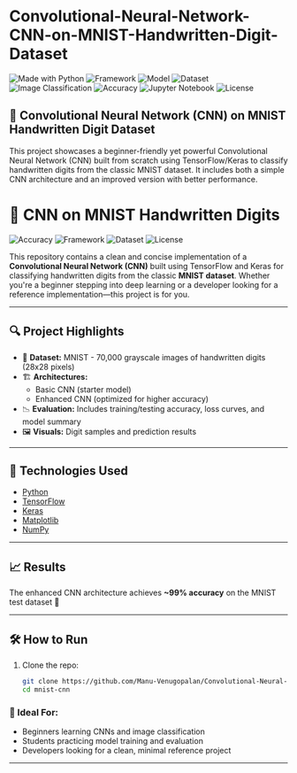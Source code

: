 # Convolutional-Neural-Network-CNN-on-MNIST-Handwritten-Digit-Dataset
![Made with Python](https://img.shields.io/badge/Made%20with-Python-1f425f.svg)
![Framework](https://img.shields.io/badge/Framework-TensorFlow%2FKeras-blue)
![Model](https://img.shields.io/badge/Model-CNN-green)
![Dataset](https://img.shields.io/badge/Dataset-MNIST-orange)
![Image Classification](https://img.shields.io/badge/Task-Image%20Classification-yellowgreen)
![Accuracy](https://img.shields.io/badge/Accuracy-~99%25-brightgreen)
![Jupyter Notebook](https://img.shields.io/badge/Notebook-Jupyter-yellow)
![License](https://img.shields.io/badge/License-MIT-green)

## 🧠 Convolutional Neural Network (CNN) on MNIST Handwritten Digit Dataset

This project showcases a beginner-friendly yet powerful Convolutional Neural Network (CNN) built from scratch using TensorFlow/Keras to classify handwritten digits from the classic MNIST dataset. It includes both a simple CNN architecture and an improved version with better performance.

# 🧠 CNN on MNIST Handwritten Digits

![Accuracy](https://img.shields.io/badge/Accuracy-99%25-brightgreen)
![Framework](https://img.shields.io/badge/Framework-TensorFlow-blue)
![Dataset](https://img.shields.io/badge/Dataset-MNIST-orange)
![License](https://img.shields.io/badge/License-MIT-green)

This repository contains a clean and concise implementation of a **Convolutional Neural Network (CNN)** built using TensorFlow and Keras for classifying handwritten digits from the classic **MNIST dataset**. Whether you're a beginner stepping into deep learning or a developer looking for a reference implementation—this project is for you.

---

## 🔍 Project Highlights

- 🔢 **Dataset:** MNIST - 70,000 grayscale images of handwritten digits (28x28 pixels)
- 🏗️ **Architectures:**
  - Basic CNN (starter model)
  - Enhanced CNN (optimized for higher accuracy)
- 📉 **Evaluation:** Includes training/testing accuracy, loss curves, and model summary
- 🖼️ **Visuals:** Digit samples and prediction results

---

## 🚀 Technologies Used

- [Python](https://www.python.org/)
- [TensorFlow](https://www.tensorflow.org/)
- [Keras](https://keras.io/)
- [Matplotlib](https://matplotlib.org/)
- [NumPy](https://numpy.org/)

---

## 📈 Results

The enhanced CNN architecture achieves **~99% accuracy** on the MNIST test dataset 🎯

---

## 🛠️ How to Run

1. Clone the repo:
   ```bash
   git clone https://github.com/Manu-Venugopalan/Convolutional-Neural-Network-CNN-on-MNIST-Handwritten-Digit-Dataset.git
   cd mnist-cnn


### 🎯 Ideal For:
- Beginners learning CNNs and image classification
- Students practicing model training and evaluation
- Developers looking for a clean, minimal reference project

---
